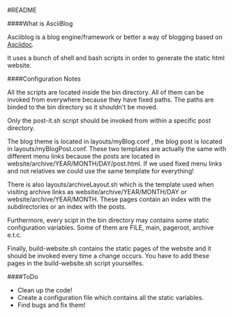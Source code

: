 #README

####What is AsciiBlog

Asciiblog is a blog engine/framework or better a way of blogging based on
[Asciidoc](http://www.methods.co.nz/asciidoc/).

It uses a bunch of shell and bash scripts in order to generate the static
html website.

####Configuration Notes

All the scripts are located inside the bin directory. All of them can be 
invoked from everywhere because they have fixed paths. The paths are binded 
to the bin directory so it shouldn't be moved.

Only the post-it.sh script should be invoked from within a specific post 
directory.

The blog theme is located in layouts/myBlog.conf , the blog post is 
located in layouts/myBlogPost.conf. These two templates are actually the
same with different menu links because the posts are located in 
website/archive/YEAR/MONTH/DAY/post.html. If we used fixed menu links and 
not relatives we could use the same template for everything!

There is also layouts/archiveLayout.sh which is the template used when 
visiting archive links as website/archive/YEAR/MONTH/DAY or 
website/archive/YEAR/MONTH. These pages contain an index with the subdirectories
or an index with the posts.

Furthermore, every scipt in the bin directory may contains some static 
configuration variables. Some of them are FILE, main, pageroot, archive e.t.c.

Finally, build-website.sh contains the static pages of the website and 
it should be invoked every time a change occurs. You have 
to add these pages in the build-website.sh script yourselfes.

####ToDo

 * Clean up the code!
 * Create a configuration file which contains all the static variables.
 * Find bugs and fix them!
